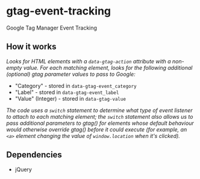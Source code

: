 # gtag-event-tracking
Google Tag Manager Event Tracking

## How it works

_Looks for HTML elements with a `data-gtag-action` attribute with a non-empty value. For each matching element, looks for the following additional (optional) gtag parameter values to pass to Google:_

* "Category" - stored in `data-gtag-event_category`
* "Label" - stored in `data-gtag-event_label`
* "Value" (Integer) - stored in `data-gtag-value`

_The code uses a `switch` statement to determine what type of event listener to attach to each matching element; the `switch` statement also allows us to pass additional parameters to gtag() for elements whose default behaviour would otherwise override gtag() before it could execute (for example, an `<a>` element changing the value of `window.location` when it's clicked)._

## Dependencies

* jQuery
